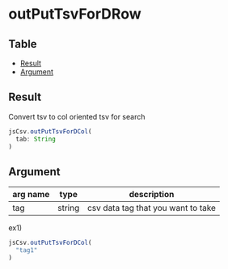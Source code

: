 # outPutTsvForDRow

Table
-----------------
* [Result](#result)
* [Argument](#argument)


## Result

Convert tsv to col oriented tsv for search   

```js.js
jsCsv.outPutTsvForDCol(
  tab: String
)
```

## Argument

| arg name | type | description |
| -------- | -------- | -------- |
| tag | string | csv data tag that you want to take |


ex1) 

```js.js
jsCsv.outPutTsvForDCol(
  "tag1"
)
```
